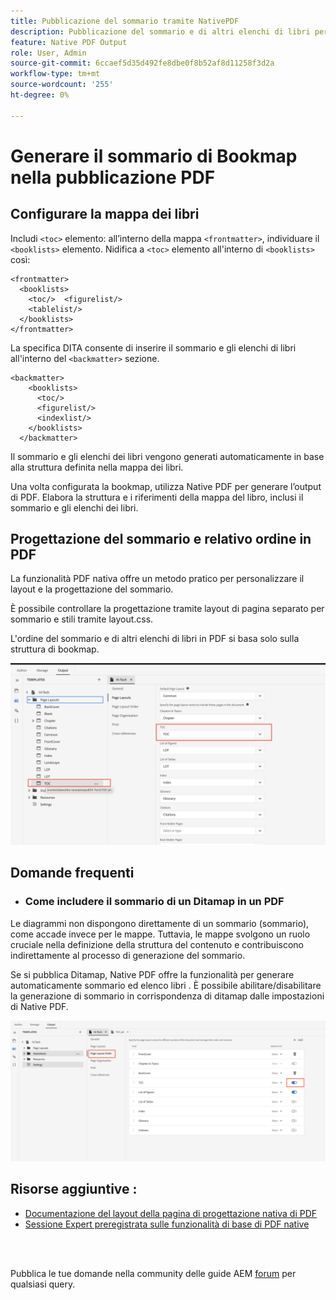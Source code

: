 ```yaml
---
title: Pubblicazione del sommario tramite NativePDF
description: Pubblicazione del sommario e di altri elenchi di libri per la mappa di libri dita tramite NativePDF
feature: Native PDF Output
role: User, Admin
source-git-commit: 6ccaef5d35d492fe8dbe0f8b52af8d11258f3d2a
workflow-type: tm+mt
source-wordcount: '255'
ht-degree: 0%

---
```


# Generare il sommario di Bookmap nella pubblicazione PDF

## Configurare la mappa dei libri

Includi `<toc>`  elemento: all’interno della mappa `<frontmatter>`, individuare il `<booklists>` elemento.  Nidifica a `<toc>` elemento all&#39;interno di `<booklists>` così:

```
<frontmatter>
  <booklists>
    <toc/>  <figurelist/>
    <tablelist/>
  </booklists>
</frontmatter>
```

La specifica DITA consente di inserire il sommario e gli elenchi di libri all&#39;interno del `<backmatter>` sezione.


```
<backmatter>
    <booklists>
      <toc/>
      <figurelist/>
      <indexlist/>
    </booklists>
  </backmatter>
```

Il sommario e gli elenchi dei libri vengono generati automaticamente in base alla struttura definita nella mappa dei libri.

Una volta configurata la bookmap, utilizza Native PDF per generare l’output di PDF. Elabora la struttura e i riferimenti della mappa del libro, inclusi il sommario e gli elenchi dei libri.

## Progettazione del sommario e relativo ordine in PDF

La funzionalità PDF nativa offre un metodo pratico per personalizzare il layout e la progettazione del sommario.

È possibile controllare la progettazione tramite layout di pagina separato per sommario e stili tramite layout.css.

L&#39;ordine del sommario e di altri elenchi di libri in PDF si basa solo sulla struttura di bookmap.

![sommario](../assets/publishing/toc.png)


## Domande frequenti

- ### Come includere il sommario di un Ditamap in un PDF

Le diagrammi non dispongono direttamente di un sommario (sommario), come accade invece per le mappe. Tuttavia, le mappe svolgono un ruolo cruciale nella definizione della struttura del contenuto e contribuiscono indirettamente al processo di generazione del sommario.

Se si pubblica Ditamap, Native PDF offre la funzionalità per generare automaticamente sommario ed elenco libri . È possibile abilitare/disabilitare la generazione di sommario in corrispondenza di ditamap dalle impostazioni di Native PDF.

![Abilita Disabilita sommario](../assets/publishing/pageorder.png)

## Risorse aggiuntive :

- [Documentazione del layout della pagina di progettazione nativa di PDF](https://experienceleague.adobe.com/en/docs/experience-manager-guides/using/install-guide/on-prem-ig/output-gen-config/config-native-pdf-publish/design-page-layout)
- [Sessione Expert preregistrata sulle funzionalità di base di PDF native](https://experienceleague.adobe.com/en/docs/experience-manager-guides/using/knowledge-base/expert-session/native-pdf-publishing-essentials-feb23)

<br>
<br>

Pubblica le tue domande nella community delle guide AEM [forum](https://experienceleaguecommunities.adobe.com/t5/experience-manager-guides/ct-p/aem-xml-documentation) per qualsiasi query.


